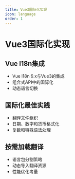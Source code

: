 ```yaml
---
title: Vue3国际化实现
icon: language
order: 1
---
```


# Vue3国际化实现

## Vue I18n集成
- Vue I18n 9.x与Vue3的集成
- 组合式API中的国际化
- 动态语言切换

## 国际化最佳实践
- 翻译文件组织
- 日期、数字和货币格式化
- 复数和特殊语法处理

## 按需加载翻译
- 语言包分割策略
- 动态导入翻译资源
- 性能优化考量
